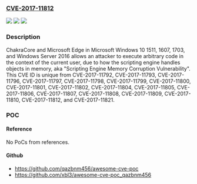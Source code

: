 ### [CVE-2017-11812](https://cve.mitre.org/cgi-bin/cvename.cgi?name=CVE-2017-11812)
![](https://img.shields.io/static/v1?label=Product&message=ChakraCore%2C%20Microsoft%20Edge&color=blue)
![](https://img.shields.io/static/v1?label=Version&message=n%2Fa&color=blue)
![](https://img.shields.io/static/v1?label=Vulnerability&message=Remote%20Code%20Execution&color=brighgreen)

### Description

ChakraCore and Microsoft Edge in Microsoft Windows 10 1511, 1607, 1703, and Windows Server 2016 allows an attacker to execute arbitrary code in the context of the current user, due to how the scripting engine handles objects in memory, aka "Scripting Engine Memory Corruption Vulnerability". This CVE ID is unique from CVE-2017-11792, CVE-2017-11793, CVE-2017-11796, CVE-2017-11797, CVE-2017-11798, CVE-2017-11799, CVE-2017-11800, CVE-2017-11801, CVE-2017-11802, CVE-2017-11804, CVE-2017-11805, CVE-2017-11806, CVE-2017-11807, CVE-2017-11808, CVE-2017-11809, CVE-2017-11810, CVE-2017-11812, and CVE-2017-11821.

### POC

#### Reference
No PoCs from references.

#### Github
- https://github.com/qazbnm456/awesome-cve-poc
- https://github.com/xbl3/awesome-cve-poc_qazbnm456

